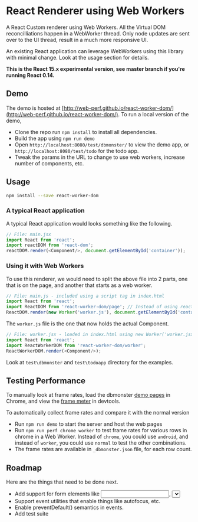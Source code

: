 # React Renderer using Web Workers

A React Custom renderer using Web Workers. All the Virtual DOM reconcilliations happen in a WebWorker thread. Only node updates are sent over to the UI thread, result in a much more responsive UI.  

An existing React application can leverage WebWorkers using this library with minimal change. Look at the usage section for details.

**This is the React 15.x experimental version, see master branch if you're running React 0.14.**

## Demo

The demo is hosted at [http://web-perf.github.io/react-worker-dom/](http://web-perf.github.io/react-worker-dom/). To run a local version of the demo,

- Clone the repo run `npm install` to install all dependencies.
- Build the app using `npm run demo`
- Open `http://localhost:8080/test/dbmonster/` to view the demo app, or `http://localhost:8080/test/todo` for the todo app.
- Tweak the params in the URL to change to use web workers, increase number of components, etc.

## Usage

```bash
npm install --save react-worker-dom
```

### A typical React application

A typical React application would looks something like the following.

```js
// File: main.jsx
import React from 'react';
import reactDOM from 'react-dom';
reactDOM.render(<Component/>, document.getElementById('container'));
```

### Using it with Web Workers

To use this renderer, we would need to split the above file into 2 parts, one that is on the page, and another that starts as a web worker.

```js
// File: main.js - included using a script tag in index.html
import React from 'react';
import ReactDOM from 'react-worker-dom/page'; // Instead of using react-dom
ReactDOM.render(new Worker('worker.js'), document.getElementById('container'));
```

The `worker.js` file is the one that now holds the actual Component.

```js
// File: worker.jsx - loaded in index.html using new Worker('worker.jsx') in the file script above;
import React from 'react';
import ReactWorkerDOM from 'react-worker-dom/worker';
ReactWorkerDOM.render(<Component/>);
```

Look at `test\dbmonster` and `test\todoapp` directory for the examples.

## Testing Performance

To manually look at frame rates, load the dbmonster [demo pages](http://web-perf.github.io/react-worker-dom/) in Chrome, and view the [frame meter](https://developer.chrome.com/devtools/docs/rendering-settings#show-fps%20meter) in devtools.

To automatically collect frame rates and compare it with the normal version
- Run `npm run demo` to start the server and host the web pages
- Run `npm run perf chrome worker` to test frame rates for various rows in chrome in a Web Worker. Instead of `chrome`, you could use `android`, and instead of `worker`, you could use `normal` to test the other combinations.
- The frame rates are available in `_dbmonster.json` file, for each row count.

## Roadmap
Here are the things that need to be done next.

- Add support for form elements like <input>, <select>, etc.
- Support event utilities that enable things like autofocus, etc.
- Enable preventDefault() semantics in events.
- Add test suite
